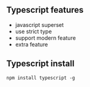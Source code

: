 ## Typescript features
- javascript superset
- use strict type
- support modern feature
- extra feature

## Typescript install
```
npm install typescript -g
```
